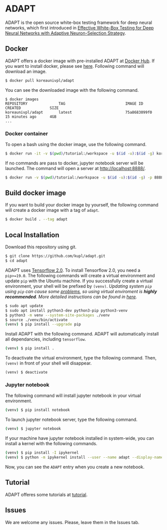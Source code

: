 # ADAPT
ADAPT is the open source white-box testing framework for deep neural networks, which first introduced
in [Effective White-Box Testing for Deep Neural Networks with Adaptive Neuron-Selection Strategy](http://prl.korea.ac.kr/~pronto/home/papers/issta20.pdf).

## Docker
ADAPT offers a docker image with pre-installed ADAPT at [Docker Hub](https://hub.docker.com/r/koreaunivpl/adapt).
If you want to install docker, please see [here](https://docs.docker.com/get-docker/).
Following command will download an image.
```bash
$ docker pull koreaunivpl/adapt
```
You can see the downloaded image with the following command.
```
$ docker images
REPOSITORY              TAG                           IMAGE ID            CREATED             SIZE
koreaunivpl/adapt       latest                        75a8683099f0        15 minutes ago      4GB
...
```

### Docker container
To open a bash using the docker image, use the following command.
```bash
$ docker run -it -v $(pwd)/tutorial:/workspace -u $(id -u):$(id -g) koreaunivpl/adapt adapt bash
```
If no commands are pass to docker, jupyter notebook server will be launched. The command will open a server at [http://localhost:8888/](http://localhost:8888).
```bash
$ docker run -v $(pwd)/tutorial:/workspace -u $(id -u):$(id -g) -p 8888:8888 koreaunivpl/adapt
```

## Build docker image
If you want to build your docker image by yourself, the following command will create a docker image with a tag of ```adapt```.
```bash
$ docker build . --tag adapt
```

## Local Installation
Download this repository using git.
```bash
$ git clone https://github.com/kupl/adapt.git
$ cd adapt
```
ADAPT uses [Tensorflow 2.0](https://www.tensorflow.org/). To install Tensorflow 2.0, you need a ```pip>=19.0```.
The following commands will create a virtual environment and update ```pip``` with the Ubuntu machine.
If you successfully create a virtual environment, your shell will be prefixed by ```(venv)```.
*Updating system ```pip``` using ```pip``` can cause some [problems](https://github.com/pypa/pip/issues/5599), so using virtual enviroment is **highly recommended**.
More detailed instructions can be found in [here](https://www.tensorflow.org/install/pip).*
``` bash
$ sudo apt update
$ sudo apt install python3-dev python3-pip python3-venv
$ python3 -m venv --system-site-packages ./venv
$ source ./venv/bin/activate
(venv) $ pip install --upgrade pip
```
Install ADAPT with the following command. ADAPT will automatically install all dependancies, including ```tensorflow```.
```bash
(venv) $ pip install .
```
To deactivate the virtual environment, type the following command. Then, ```(venv)``` in front of your shell will disappear.
```
(venv) $ deactivate
```

### Jupyter notebook
The following command will install jupyter notebook in your virtual environment.
```bash
(venv) $ pip install notebook
```
To launch jupyter notebook server, type the following command.
```bash
(venv) $ jupyter notebook
```
If your machine have jupyter notebook installed in system-wide, you can install a kernel with the following commands.
```bash
(venv) $ pip install -I ipykernel
(venv) $ python -m ipykernel install --user --name adapt --display-name ADAPT
```
Now, you can see the ```ADAPT``` entry when you create a new notebook.

## Tutorial
ADAPT offeres some tutorials at [tutorial](tutorial).

## Issues
We are welcome any issues. Please, leave them in the Issues tab.
